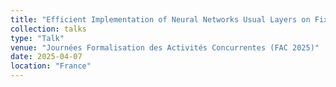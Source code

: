 ```yaml
---
title: "Efficient Implementation of Neural Networks Usual Layers on Fixed-Point Architectures"
collection: talks
type: "Talk"
venue: "Journées Formalisation des Activités Concurrentes (FAC 2025)"
date: 2025-04-07
location: "France"
---
```


